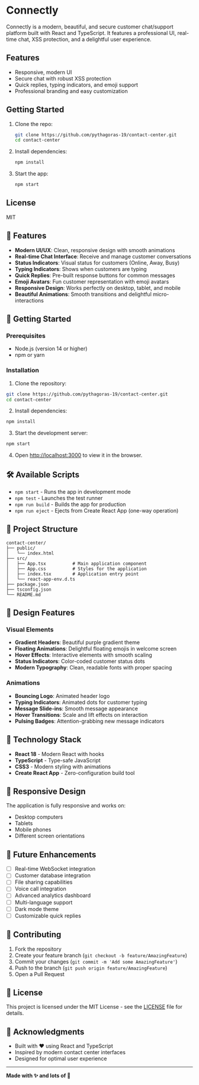 # Connectly

Connectly is a modern, beautiful, and secure customer chat/support platform built with React and TypeScript. It features a professional UI, real-time chat, XSS protection, and a delightful user experience.

## Features
- Responsive, modern UI
- Secure chat with robust XSS protection
- Quick replies, typing indicators, and emoji support
- Professional branding and easy customization

## Getting Started

1. Clone the repo:
   ```bash
   git clone https://github.com/pythagoras-19/contact-center.git
   cd contact-center
   ```
2. Install dependencies:
   ```bash
   npm install
   ```
3. Start the app:
   ```bash
   npm start
   ```

## License
MIT

## 🌟 Features

- **Modern UI/UX**: Clean, responsive design with smooth animations
- **Real-time Chat Interface**: Receive and manage customer conversations
- **Status Indicators**: Visual status for customers (Online, Away, Busy)
- **Typing Indicators**: Shows when customers are typing
- **Quick Replies**: Pre-built response buttons for common messages
- **Emoji Avatars**: Fun customer representation with emoji avatars
- **Responsive Design**: Works perfectly on desktop, tablet, and mobile
- **Beautiful Animations**: Smooth transitions and delightful micro-interactions

## 🚀 Getting Started

### Prerequisites

- Node.js (version 14 or higher)
- npm or yarn

### Installation

1. Clone the repository:
```bash
git clone https://github.com/pythagoras-19/contact-center.git
cd contact-center
```

2. Install dependencies:
```bash
npm install
```

3. Start the development server:
```bash
npm start
```

4. Open [http://localhost:3000](http://localhost:3000) to view it in the browser.

## 🛠️ Available Scripts

- `npm start` - Runs the app in development mode
- `npm test` - Launches the test runner
- `npm run build` - Builds the app for production
- `npm run eject` - Ejects from Create React App (one-way operation)

## 📁 Project Structure

```
contact-center/
├── public/
│   └── index.html
├── src/
│   ├── App.tsx          # Main application component
│   ├── App.css          # Styles for the application
│   ├── index.tsx        # Application entry point
│   └── react-app-env.d.ts
├── package.json
├── tsconfig.json
└── README.md
```

## 🎨 Design Features

### Visual Elements
- **Gradient Headers**: Beautiful purple gradient theme
- **Floating Animations**: Delightful floating emojis in welcome screen
- **Hover Effects**: Interactive elements with smooth scaling
- **Status Indicators**: Color-coded customer status dots
- **Modern Typography**: Clean, readable fonts with proper spacing

### Animations
- **Bouncing Logo**: Animated header logo
- **Typing Indicators**: Animated dots for customer typing
- **Message Slide-ins**: Smooth message appearance
- **Hover Transitions**: Scale and lift effects on interaction
- **Pulsing Badges**: Attention-grabbing new message indicators

## 🔧 Technology Stack

- **React 18** - Modern React with hooks
- **TypeScript** - Type-safe JavaScript
- **CSS3** - Modern styling with animations
- **Create React App** - Zero-configuration build tool

## 📱 Responsive Design

The application is fully responsive and works on:
- Desktop computers
- Tablets
- Mobile phones
- Different screen orientations

## 🎯 Future Enhancements

- [ ] Real-time WebSocket integration
- [ ] Customer database integration
- [ ] File sharing capabilities
- [ ] Voice call integration
- [ ] Advanced analytics dashboard
- [ ] Multi-language support
- [ ] Dark mode theme
- [ ] Customizable quick replies

## 🤝 Contributing

1. Fork the repository
2. Create your feature branch (`git checkout -b feature/AmazingFeature`)
3. Commit your changes (`git commit -m 'Add some AmazingFeature'`)
4. Push to the branch (`git push origin feature/AmazingFeature`)
5. Open a Pull Request

## 📄 License

This project is licensed under the MIT License - see the [LICENSE](LICENSE) file for details.

## 🙏 Acknowledgments

- Built with ❤️ using React and TypeScript
- Inspired by modern contact center interfaces
- Designed for optimal user experience

---

**Made with ✨ and lots of 💜** 